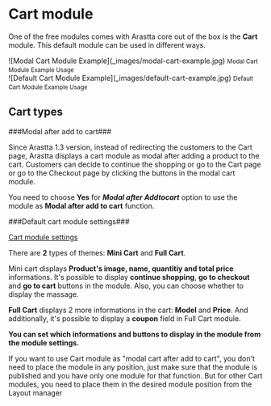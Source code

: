 Cart module
===========

One of the free modules comes with Arastta core out of the box is the **Cart** module. This default module can be used in different ways.

<div class="uk-grid" data-uk-grid-margin>
  <div class="uk-width-medium-1-2">
  ![Modal Cart Module Example](_images/modal-cart-example.jpg)
  <small>Modal Cart Module Example Usage</small>
  </div>
  <div class="uk-width-medium-1-2">
  ![Default Cart Module Example](_images/default-cart-example.jpg)
  <small>Default Cart Module Example Usage</small>
  </div>  
</div>

Cart types
----------

###Modal after add to cart###

Since Arastta 1.3 version, instead of redirecting the customers to the Cart page, Arastta displays a cart module as modal after adding a product to the cart. Customers can decide to continue the shopping or go to the Cart page or go to the Checkout page by clicking the buttons in the modal cart module.

You need to choose **Yes** for ***Modal after Addtocart*** option to use the module as **Modal after add to cart** function.

###Default cart module settings###

[Cart module settings](_images/cart-settings.jpg)

There are **2** types of themes: **Mini Cart** and **Full Cart**.

Mini cart displays **Product's image, name, quantitiy and total price** informations. It's possible to display **continue shopping**, **go to checkout** and **go to cart** buttons in the module. Also, you can choose whether to display the massage.

**Full Cart** displays 2 more informations in the cart: **Model** and **Price**. And additionally, it's possible to display a **coupon** field in Full Cart module.

**You can set which informations and buttons to display in the module from the module settings.**

<div class="uk-alert">If you want to use Cart module as "modal cart after add to cart", you don't need to place the module in any position, just make sure that the module is published and you have only one module for that function. But for other Cart modules, you need to place them in the desired module position from the Layout manager</div>
